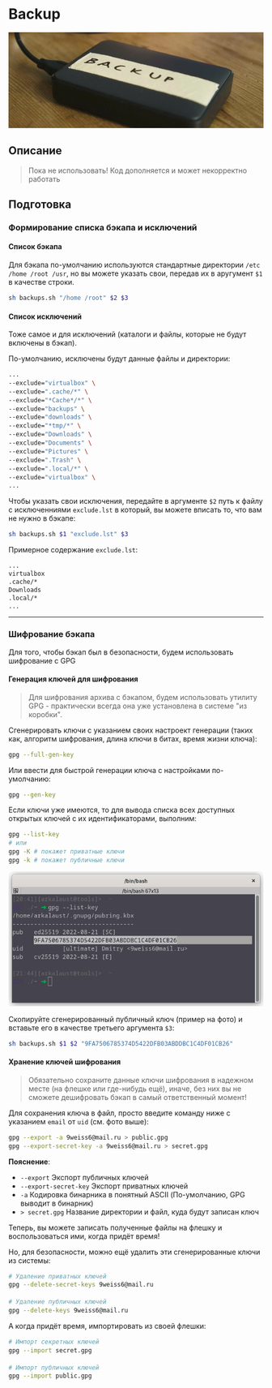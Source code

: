 # Backup

![Script for Backup](_assert/backup.png)

## Описание

> Пока не использовать! Код дополняется и может некорректно работать


## Подготовка

### Формирование списка бэкапа и исключений

#### **Список бэкапа**

Для бэкапа по-умолчанию используются стандартные директории `/etc /home /root /usr`, но вы можете указать свои, передав их в аругумент `$1` в качестве строки.

```bash
sh backups.sh "/home /root" $2 $3
```

#### **Список исключений**

Тоже самое и для исключений (каталоги и файлы, которые не будут включены в бэкап).

По-умолчанию, исключены будут данные файлы и директории:

```bash
...
--exclude="virtualbox" \
--exclude=".cache/*" \
--exclude="*Cache*/*" \
--exclude="backups" \
--exclude="downloads" \
--exclude="*tmp/*" \
--exclude="Downloads" \
--exclude="Documents" \
--exclude="Pictures" \
--exclude=".Trash" \
--exclude=".local/*" \
--exclude="virtualbox" \
...
```

Чтобы указать свои исключения, передайте в аргументе `$2` путь к файлу с исключенниями `exclude.lst` в который, вы можете вписать то, что вам не нужно в бэкапе:

```bash
sh backups.sh $1 "exclude.lst" $3
```

Примерное содержание `exclude.lst`:

```text
...
virtualbox
.cache/*
Downloads
.local/*
...
```

---

### Шифрование бэкапа

Для того, чтобы бэкап был в безопасности, будем использовать шифрование с GPG 

#### Генерация ключей для шифрования

> Для шифрования архива с бэкапом, будем использовать утилиту GPG - практически всегда она уже установлена в системе "из коробки".

Сгенерировать ключи с указанием своих настроект генерации (таких как, алгоритм шифрования, длина ключи в битах, время жизни ключа):

```bash
gpg --full-gen-key 
```

Или ввести для быстрой генерации ключа с настройками по-умолчанию:

```bash
gpg --gen-key
```

Если ключи уже имеются, то для вывода списка всех доступных открытых ключей с их идентификаторами, выполним:

```bash
gpg --list-key
# или
gpg -K # покажет приватные ключи
gpg -k # покажет публичные ключи
```

![keys](_assert/keys.png)

Скопируйте сгенерированный публичный ключ (пример на фото) и вставьте его в качестве третьего аргумента `$3`:

```bash
sh backups.sh $1 $2 "9FA7506785374D5422DFB03ABDDBC1C4DF01CB26"
```

#### Хранение ключей шифрования

> Обязательно сохраните данные ключи шифрования в надежном месте (на флешке или где-нибудь ещё), иначе, без них вы не сможете дешифровать бэкап в самый ответственный момент!

Для сохранения ключа в файл, просто введите команду ниже с указанием `email` от `uid` (см. фото выше):

```bash
gpg --export -a 9weiss6@mail.ru > public.gpg
gpg --export-secret-key -a 9weiss6@mail.ru > secret.gpg
```

**Пояснение**:
- `--export` Экспорт публичных ключей
- `--export-secret-key` Экспорт приватных ключей
- `-a` Кодировка бинарника в понятный ASCII (По-умолчанию, GPG выводит в бинарник)
- `> secret.gpg` Название директории и файл, куда будут записан ключ

Теперь, вы можете записать полученные файлы на флешку и воспользоваться ими, когда придёт время! 

Но, для безопасности, можно ещё удалить эти сгенерированные ключи из системы:

```bash
# Удаление приватных ключей
gpg --delete-secret-keys 9weiss6@mail.ru

# Удаление публичных ключей
gpg --delete-keys 9weiss6@mail.ru
```

А когда придёт время, импортировать из своей флешки:

```bash
# Импорт секретных ключей
gpg --import secret.gpg

# Импорт публичных ключей
gpg --import public.gpg
```
